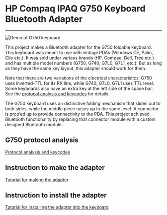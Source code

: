 # HP Compaq IPAQ G750 Keyboard Bluetooth Adapter
-----------

![Demo of G750 keyboard](/images/demo.gif)

This project makes a Bluetooth adapter for the G750 foldable keyboard. This keyboard was meant to use with vintage PDAs (Windows CE, Palm, Clie etc.). It was sold under various brands (HP, Compaq, Dell, Treo etc.) and has multiple model numbers (G750, G740, G7L0, G7L1, etc.). But as long as they have the same key layout, this adapter should work for them.

Note that there are two variations of the electrical characteristics: G750 uses inverted-TTL for its RX line, while G740, G7L0, G7L1 uses TTL level. Some keyboards also have an extra key at the left side of the space bar. See the [protocol analysis and keycodes](g750_protocol.md) for details.

The G750 keyboard uses an distinctive folding mechanism that slides out to both sides, while the middle piece raises up to the same level. A connector is prop’ed up to provide connectivity to the PDA. This project achieved Bluetooth functionality by replacing that connector module with a custom designed Bluetooth module.

G750 protocol analysis
-----------

[Protocol analysis and keycodes](g750_protocol.md)

Instruction to make the adapter
-----------

[Tutorial for making the adapter](how_to_make.md)

Instruction to install the adapter
-----------

[Tutorial for installing the adapter into the keyboard](install.md)

